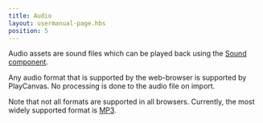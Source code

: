 ```yaml
---
title: Audio
layout: usermanual-page.hbs
position: 5
---
```


Audio assets are sound files which can be played back using the [Sound component][sound-component].

Any audio format that is supported by the web-browser is supported by PlayCanvas. No processing is done to the audio file on import.

Note that not all formats are supported in all browsers. Currently, the most widely supported format is [MP3][mp3].

[mp3]: https://caniuse.com/mp3
[sound-component]: /user-manual/packs/components/sound/
